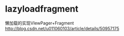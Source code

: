 # lazyloadfragment
懒加载的实现VIewPager+Fragment
http://blog.csdn.net/u011060103/article/details/50957175
